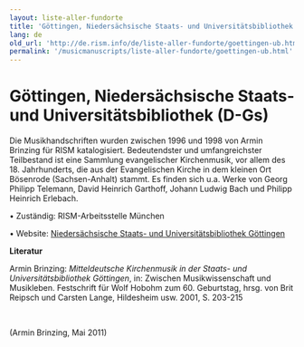 ```yaml
---
layout: liste-aller-fundorte
title: 'Göttingen, Niedersächsische Staats- und Universitätsbibliothek (D-Gs)'
lang: de
old_url: 'http://de.rism.info/de/liste-aller-fundorte/goettingen-ub.html'
permalink: '/musicmanuscripts/liste-aller-fundorte/goettingen-ub.html'
---
```



# Göttingen, Niedersächsische Staats- und Universitätsbibliothek (D-Gs)

Die Musikhandschriften wurden zwischen 1996 und 1998 von Armin Brinzing für RISM katalogisiert. Bedeutendster und umfangreichster Teilbestand ist eine Sammlung evangelischer Kirchenmusik, vor allem des 18. Jahrhunderts, die aus der Evangelischen Kirche in dem kleinen Ort Bösenrode (Sachsen-Anhalt) stammt. Es finden sich u.a. Werke von Georg Philipp Telemann, David Heinrich Garthoff,  Johann Ludwig Bach und Philipp Heinrich Erlebach.

• Zuständig: RISM-Arbeitsstelle München

• Website: [Niedersächsische Staats- und Universitätsbibliothek Göttingen](http://www.sub.uni-goettingen.de/index.html "Opens external link in new window")

**Literatur**

Armin Brinzing: _Mitteldeutsche Kirchenmusik in der Staats- und Universitätsbibliothek Göttingen_, in: Zwischen Musikwissenschaft und Musikleben. Festschrift für Wolf Hobohm zum 60. Geburtstag, hrsg. von Brit Reipsch und Carsten Lange, Hildesheim usw. 2001, S. 203-215

&nbsp;

(Armin Brinzing, Mai 2011)

